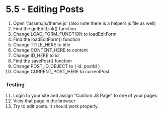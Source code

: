 # 5.5 - Editing Posts

1. Open '/assets/js/theme.js' (also note there is a helpers.js file as well)
2. Find the getEditLink() function.
3. Change LOAD_FORM_FUNCTION to loadEditForm
4. Find the loadEditForm() function
5. Change TITLE_HERE to title
6. Change CONTENT_HERE to content
7. Change ID_HERE to id
8. Find the savePost() function
9. Change POST_ID_OBJECT to { id: postId }
10. Change CURRENT_POST_HERE to currentPost


### Testing
11. Login to your site and assign "Custom JS Page" to one of your pages
12. View that page in the browser
13. Try to edit posts.  It should work properly.
